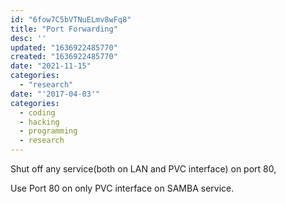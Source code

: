 ```yaml
---
id: "6fow7C5bVTNuELmv8wFq8"
title: "Port Forwarding"
desc: ''
updated: "1636922485770"
created: "1636922485770"
date: "2021-11-15"
categories: 
  - "research"
date: "'2017-04-03'"
categories:
  - coding
  - hacking
  - programming
  - research
---
```


Shut off any service(both on LAN and PVC interface) on port 80,

Use Port 80 on only PVC interface on SAMBA service.
